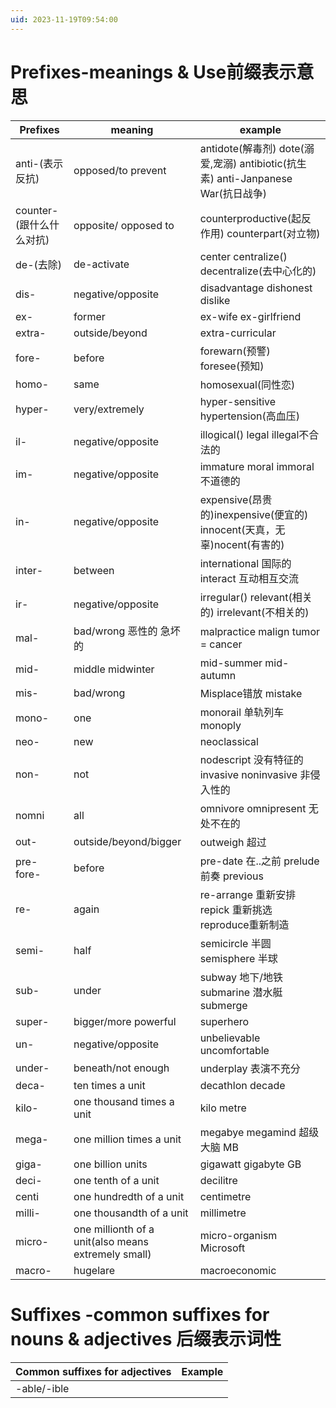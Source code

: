```yaml
---
uid: 2023-11-19T09:54:00
---
```

# Prefixes-meanings & Use前缀表示意思
| Prefixes                 | meaning                                             | example                                                                          |
| ------------------------ | --------------------------------------------------- | -------------------------------------------------------------------------------- |
| anti-(表示反抗)          | opposed/to prevent                                  | antidote(解毒剂) dote(溺爱,宠溺) antibiotic(抗生素) anti-Janpanese War(抗日战争) |
| counter-(跟什么什么对抗) | opposite/ opposed to                                | counterproductive(起反作用) counterpart(对立物)                                  |
| de-(去除)                | de-activate                                         | center centralize() decentralize(去中心化的)                                     |
| dis-                     | negative/opposite                                   | disadvantage dishonest dislike                                                   |
| ex-                      | former                                              | ex-wife ex-girlfriend                                                            |
| extra-                   | outside/beyond                                      | extra-curricular                                                                 |
| fore-                    | before                                              | forewarn(预警) foresee(预知)                                                     |
| homo-                    | same                                                | homosexual(同性恋)                                                               |
| hyper-                   | very/extremely                                      | hyper-sensitive hypertension(高血压)                                             |
| il-                      | negative/opposite                                   | illogical() legal illegal不合法的                                                |
| im-                      | negative/opposite                                   | immature moral immoral不道德的                                                   |
| in-                      | negative/opposite                                   | expensive(昂贵的)inexpensive(便宜的) innocent(天真，无辜)nocent(有害的)          |
| inter-                   | between                                             | international 国际的 interact 互动相互交流                                       |
| ir-                      | negative/opposite                                   | irregular() relevant(相关的) irrelevant(不相关的)                                |
| mal-                     | bad/wrong 恶性的 急坏的                             | malpractice malign tumor = cancer                                                |
| mid-                     | middle midwinter                                    | mid-summer mid-autumn                                                            |
| mis-                     | bad/wrong                                           | Misplace错放 mistake                                                             |
| mono-                    | one                                                 | monorail 单轨列车 monoply                                                        |
| neo-                     | new                                                 | neoclassical                                                                     |
| non-                     | not                                                 | nodescript 没有特征的 invasive noninvasive 非侵入性的                            |
| nomni                    | all                                                 | omnivore omnipresent 无处不在的                                                  |
| out-                     | outside/beyond/bigger                               | outweigh 超过                                                                    |
| pre- fore-               | before                                              | pre-date 在..之前 prelude 前奏 previous                                          |
| re-                      | again                                               | re-arrange 重新安排 repick 重新挑选 reproduce重新制造                            |
| semi-                    | half                                                | semicircle 半圆 semisphere 半球                                                  |
| sub-                     | under                                               | subway 地下/地铁 submarine 潜水艇 submerge                                       |
| super-                   | bigger/more powerful                                | superhero                                                                        |
| un-                      | negative/opposite                                   | unbelievable uncomfortable                                                       |
| under-                   | beneath/not enough                                  | underplay 表演不充分                                                             |
| deca-                    | ten times a unit                                    | decathlon decade                                                                 |
| kilo-                    | one thousand times a unit                           | kilo metre                                                                       |
| mega-                    | one million times a unit                            | megabye megamind 超级大脑 MB                                                     |
| giga-                    | one billion units                                   | gigawatt gigabyte GB                                                             |
| deci-                    | one tenth of a unit                                 | decilitre                                                                        |
| centi                    | one hundredth of a unit                             | centimetre                                                                       |
| milli-                   | one thousandth of a unit                            | millimetre                                                                       |
| micro-                   | one millionth of a unit(also means extremely small) | micro-organism Microsoft                                                         |
| macro-                   | hugelare                                            | macroeconomic                                                                    |

# Suffixes -common suffixes for nouns & adjectives 后缀表示词性
| Common suffixes for adjectives | Example |
| ------------------------------ | ------- |
| -able/-ible                    |         | 